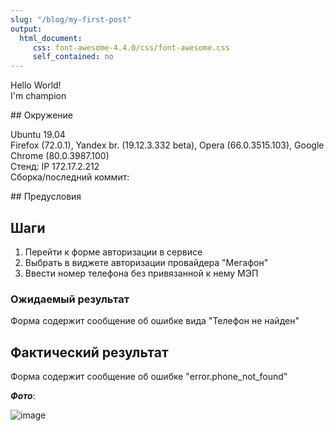 ```yaml
---
slug: "/blog/my-first-post"
output: 
  html_document:
     css: font-awesome-4.4.0/css/font-awesome.css
     self_contained: no
---
```


<i class="fa fa-renren fa-5x"></i>
<!-- <link href="../styles/style.css" rel="stylesheet"></link> -->
Hello World! <br>
I'm champion

<div style="leftblock">
## Окружение 


Ubuntu 19.04  
Firefox (72.0.1), Yandex br. (19.12.3.332 beta), Opera (66.0.3515.103), Google Chrome (80.0.3987.100)  
Стенд: IP 172.17.2.212  
Сборка/последний коммит: 


</div>
## Предусловия




## Шаги

1. Перейти к форме авторизации в сервисе
1. Выбрать в виджете авторизации провайдера "Мегафон"
1. Ввести номер телефона без привязанной к нему МЭП





### Ожидаемый результат

Форма содержит сообщение об ошибке вида "Телефон не найден"

## Фактический результат

Форма содержит сообщение об ошибке  "error.phone_not_found"

***Фото***:  


![image](/uploads/89ab5d813cc20d656c3d1a64bcf724c9/image.png)